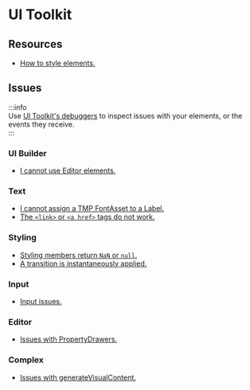 # UI Toolkit

## Resources
- [How to style elements.](UI%20Toolkit/Styling.md)

## Issues
:::info  
Use [UI Toolkit's debuggers](UI%20Toolkit/Debugging.md) to inspect issues with your elements, or the events they receive.  
:::

### UI Builder
- [I cannot use Editor elements.](UI%20Toolkit/Editor%20Elements.md)

### Text
- [I cannot assign a TMP FontAsset to a Label.](UI%20Toolkit/Font%20Asset.md)
- [The `<link>` or `<a href>` tags do not work.](UI%20Toolkit/Links.md)

### Styling
- [Styling members return `NaN` or `null`.](UI%20Toolkit/Resolved%20Style.md)
- [A transition is instantaneously applied.](UI%20Toolkit/Styles/Transitions.md)

### Input
- [Input issues.](UI%20Toolkit/Input%20Issues.md)

### Editor
- [Issues with PropertyDrawers.](Editor%20Extensions/Property%20Drawers/UI%20Toolkit%20PropertyDrawer.md)

### Complex
- [Issues with generateVisualContent.](UI%20Toolkit/generateVisualContent.md)

